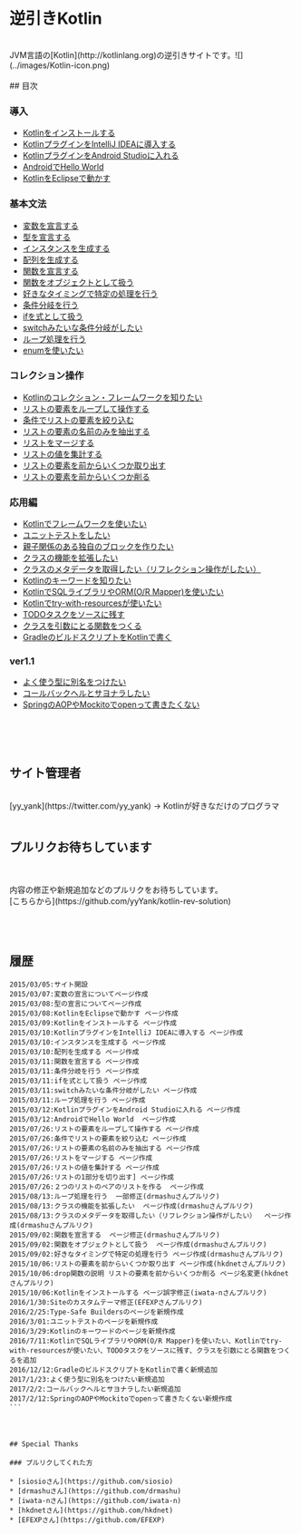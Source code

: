 # 逆引きKotlin

<br/>  
JVM言語の[Kotlin](http://kotlinlang.org)の逆引きサイトです。![](../images/Kotlin-icon.png)
<br/>  
<br/>  
## 目次
<br/>  

### 導入
* [Kotlinをインストールする](./kotlin-install)
* [KotlinプラグインをIntelliJ IDEAに導入する](./kotlin-plugin-intellij)
* [KotlinプラグインをAndroid Studioに入れる](./kotlin-plugin-androidstudio)
* [AndroidでHello World](./hello-kotlin-android)
* [KotlinをEclipseで動かす](./kotlin-plugin-eclipse)

### 基本文法
* [変数を宣言する](./variable)
* [型を宣言する](./type)
* [インスタンスを生成する](./instance)
* [配列を生成する](./array)
* [関数を宣言する](./function)
* [関数をオブジェクトとして扱う](./function_object)
* [好きなタイミングで特定の処理を行う](./function_type)
* [条件分岐を行う](if-statement)
* [ifを式として扱う](./if-function)
* [switchみたいな条件分岐がしたい](./when)
* [ループ処理を行う](./loop)
* [enumを使いたい](./enum)  

### コレクション操作
* [Kotlinのコレクション・フレームワークを知りたい](./kotlin-collection-framework)  
* [リストの要素をループして操作する](./collection-for-each)  
* [条件でリストの要素を絞り込む](./collection-filter)  
* [リストの要素の名前のみを抽出する](./collection-map)
* [リストをマージする](./collection-merge) 
* [リストの値を集計する](./collection-sum)
* [リストの要素を前からいくつか取り出す](./collection-take) 
* [リストの要素を前からいくつか削る](./collection-drop) 


### 応用編
* [Kotlinでフレームワークを使いたい](./framework-for-kotlin) 
* [ユニットテストをしたい](./unit-test-for-kotlin) 
* [親子関係のある独自のブロックを作りたい](./type-safe-builder) 
* [クラスの機能を拡張したい](./extension) 
* [クラスのメタデータを取得したい（リフレクション操作がしたい）](./reflection) 
* [Kotlinのキーワードを知りたい](./keyword-for-kotlin) 
* [KotlinでSQLライブラリやORM(O/R Mapper)を使いたい](./orm-for-kotlin)
* [Kotlinでtry-with-resourcesが使いたい](./try-with-resources-for-kotlin)
* [TODOタスクをソースに残す](./todo)
* [クラスを引数にとる関数をつくる](./kclass-argument)
* [GradleのビルドスクリプトをKotlinで書く](./gradle-kts)

### ver1.1

* [よく使う型に別名をつけたい](./type-alias)
* [コールバックヘルとサヨナラしたい](./coroutines-for-kotlin)
* [SpringのAOPやMockitoでopenって書きたくない](./all-open-plugin)
   
<br/>  
<br/>  
<br/>  
   
## サイト管理者
   
<br/>  
   [yy_yank](https://twitter.com/yy_yank) -> Kotlinが好きなだけのプログラマ
   
<br/>  
<br/>  
   
   
   
## プルリクお待ちしています
<br/>
<br/>
内容の修正や新規追加などのプルリクをお待ちしています。
   
<br/>
[こちらから](https://github.com/yyYank/kotlin-rev-solution)
  
<br/>
<br/>
<br/>
<br/>
   
   
## 履歴


```
2015/03/05:サイト開設
2015/03/07:変数の宣言についてページ作成
2015/03/08:型の宣言についてページ作成
2015/03/08:KotlinをEclipseで動かす ページ作成
2015/03/09:Kotlinをインストールする ページ作成
2015/03/10:KotlinプラグインをIntelliJ IDEAに導入する ページ作成
2015/03/10:インスタンスを生成する ページ作成
2015/03/10:配列を生成する ページ作成
2015/03/11:関数を宣言する ページ作成
2015/03/11:条件分岐を行う ページ作成
2015/03/11:ifを式として扱う ページ作成
2015/03/11:switchみたいな条件分岐がしたい ページ作成
2015/03/11:ループ処理を行う ページ作成
2015/03/12:KotlinプラグインをAndroid Studioに入れる ページ作成
2015/03/12:AndroidでHello World  ページ作成
2015/07/26:リストの要素をループして操作する ページ作成  
2015/07/26:条件でリストの要素を絞り込む ページ作成 
2015/07/26:リストの要素の名前のみを抽出する ページ作成 
2015/07/26:リストをマージする ページ作成 
2015/07/26:リストの値を集計する ページ作成 
2015/07/26:リストの1部分を切り出す] ページ作成 
2015/07/26:２つのリストのペアのリストを作る  ページ作成 
2015/08/13:ループ処理を行う  一部修正(drmashuさんプルリク) 
2015/08/13:クラスの機能を拡張したい  ページ作成(drmashuさんプルリク) 
2015/08/13:クラスのメタデータを取得したい（リフレクション操作がしたい）  ページ作成(drmashuさんプルリク)
2015/09/02:関数を宣言する  ページ修正(drmashuさんプルリク)
2015/09/02:関数をオブジェクトとして扱う  ページ作成(drmashuさんプルリク)
2015/09/02:好きなタイミングで特定の処理を行う ページ作成(drmashuさんプルリク)
2015/10/06:リストの要素を前からいくつか取り出す ページ作成(hkdnetさんプルリク)
2015/10/06:drop関数の説明 リストの要素を前からいくつか削る ページ名変更(hkdnetさんプルリク)
2015/10/06:Kotlinをインストールする ページ誤字修正(iwata-nさんプルリク)
2016/1/30:Siteのカスタムテーマ修正(EFEXPさんプルリク)
2016/2/25:Type-Safe Buildersのページを新規作成
2016/3/01:ユニットテストのページを新規作成
2016/3/29:Kotlinのキーワードのページを新規作成
2016/7/11:KotlinでSQLライブラリやORM(O/R Mapper)を使いたい、Kotlinでtry-with-resourcesが使いたい、TODOタスクをソースに残す、クラスを引数にとる関数をつくるを追加
2016/12/12:GradleのビルドスクリプトをKotlinで書く新規追加
2017/1/23:よく使う型に別名をつけたい新規追加
2017/2/2:コールバックヘルとサヨナラしたい新規追加
2017/2/12:SpringのAOPやMockitoでopenって書きたくない新規作成
```    



## Special Thanks

### プルリクしてくれた方

* [siosioさん](https://github.com/siosio)
* [drmashuさん](https://github.com/drmashu)
* [iwata-nさん](https://github.com/iwata-n)  
* [hkdnetさん](https://github.com/hkdnet)  
* [EFEXPさん](https://github.com/EFEXP)  
   
  
   
   
   
   
   
   
